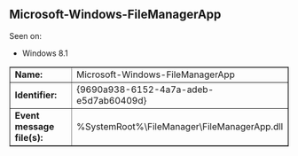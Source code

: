 ## Microsoft-Windows-FileManagerApp

Seen on:
* Windows 8.1

<table border="1" class="docutils">
  <tbody>
    <tr>
      <td><b>Name:</b></td>
      <td>Microsoft-Windows-FileManagerApp</td>
    </tr>
    <tr>
      <td><b>Identifier:</b></td>
      <td>{9690a938-6152-4a7a-adeb-e5d7ab60409d}</td>
    </tr>
    <tr>
      <td><b>Event message file(s):</b></td>
      <td>%SystemRoot%\FileManager\FileManagerApp.dll</td>
    </tr>
  </tbody>
</table>

&nbsp;

